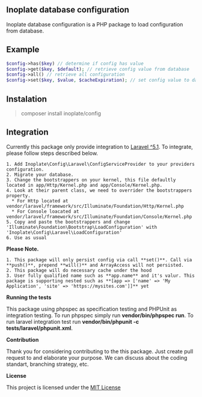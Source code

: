 ## Inoplate database configuration

Inoplate database configuration is a PHP package to load configuration from database.

## Example

```php
$config->has($key) // determine if config has value
$config->get($key, $default); // retrieve config value from database
$config->all() // retrieve all configuration
$config->set($key, $value, $cacheExpiration); // set config value to database and automatically cached. Default cache expiration is 10 minutes
```
## Instalation

> composer install inoplate/config

## Integration

Currently this package only provide integration to [Laravel  ^5.1](https://www.laravel.com). To integrate, please follow steps described below.
>
    1. Add Inoplate\Config\Laravel\ConfigServiceProvider to your providers configuration.
    2. Migrate your database.
    3. Change the bootstrappers on your kernel, this file defaultly located in app/Http/Kernel.php and app/Console/Kernel.php.
    4. Look at their parent class, we need to overrider the bootstrappers property.
      * For Http located at vendor/laravel/framework/src/Illuminate/Foundation/Http/Kernel.php
      * For Console loacated at vendor/laravel/framework/src/Illuminate/Foundation/Console/Kernel.php
    5. Copy and paste the bootstrappers and change 'Illuminate\Foundation\Bootstrap\LoadConfiguration' with 'Inoplate\Config\Laravel\LoadConfiguration'
    6. Use as usual

**Please Note.**

> 
    1. This package will only persist config via call **set()**. Call via **push()**, prepend **will()** and ArrayAccess will not persisted.
    2. This package will do necessary cache under the hood
    3. User fully qualified name such as **app.name** and it's valur. This package is supporting nested such as **[app => ['name' => 'My Application', 'site' => 'https://mysites.com']]** yet
    
**Running the tests**

This package using phpspec as specification testing and PHPUnit as integration testing. To run phpspec simply run **vendor/bin/phpspec run**. To run laravel integration test run **vendor/bin/phpunit -c tests/laravel/phpunit.xml**.

**Contribution**

Thank you for considering contributing to the this package. Just create pull request to and elaborate your purpose. We can discuss about the coding standart, branching strategy, etc.

**License**

This project is licensed under the [MIT License](https://opensource.org/licenses/MIT)